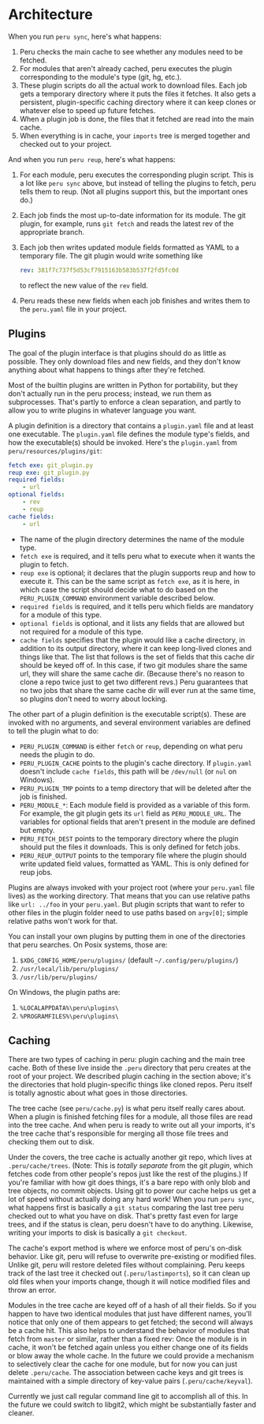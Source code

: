 # Architecture

When you run `peru sync`, here's what happens:

1. Peru checks the main cache to see whether any modules need to be
   fetched.
2. For modules that aren't already cached, peru executes the plugin
   corresponding to the module's type (git, hg, etc.).
3. These plugin scripts do all the actual work to download files. Each
   job gets a temporary directory where it puts the files it fetches. It
   also gets a persistent, plugin-specific caching directory where it
   can keep clones or whatever else to speed up future fetches.
4. When a plugin job is done, the files that it fetched are read into
   the main cache.
5. When everything is in cache, your `imports` tree is merged together
   and checked out to your project.

And when you run `peru reup`, here's what happens:

1. For each module, peru executes the corresponding plugin script. This
   is a lot like `peru sync` above, but instead of telling the plugins
   to fetch, peru tells them to reup. (Not all plugins support this, but
   the important ones do.)
2. Each job finds the most up-to-date information for its module. The
   git plugin, for example, runs `git fetch` and reads the latest rev of
   the appropriate branch.
3. Each job then writes updated module fields formatted as YAML to a
   temporary file. The git plugin would write something like

   ```yaml
   rev: 381f7c737f5d53cf7915163b583b537f2fd5fc0d
   ```

   to reflect the new value of the `rev` field.
4. Peru reads these new fields when each job finishes and writes them to
   the `peru.yaml` file in your project.

## Plugins

The goal of the plugin interface is that plugins should do as little as
possible. They only download files and new fields, and they don't know
anything about what happens to things after they're fetched.

Most of the builtin plugins are written in Python for portability, but
they don't actually run in the peru process; instead, we run them as
subprocesses. That's partly to enforce a clean separation, and partly to
allow you to write plugins in whatever language you want.

A plugin definition is a directory that contains a `plugin.yaml` file
and at least one executable. The `plugin.yaml` file defines the module
type's fields, and how the executable(s) should be invoked. Here's the
`plugin.yaml` from `peru/resources/plugins/git`:

```yaml
fetch exe: git_plugin.py
reup exe: git_plugin.py
required fields:
    - url
optional fields:
    - rev
    - reup
cache fields:
    - url
```

- The name of the plugin directory determines the name of the module
  type.
- `fetch exe` is required, and it tells peru what to execute when it
  wants the plugin to fetch.
- `reup exe` is optional; it declares that the plugin supports reup and
  how to execute it. This can be the same script as `fetch exe`, as it
  is here, in which case the script should decide what to do based on
  the `PERU_PLUGIN_COMMAND` environment variable described below.
- `required fields` is required, and it tells peru which fields are
  mandatory for a module of this type.
- `optional fields` is optional, and it lists any fields that are
  allowed but not required for a module of this type.
- `cache fields` specifies that the plugin would like a cache directory,
  in addition to its output directory, where it can keep long-lived
  clones and things like that. The list that follows is the set of
  fields that this cache dir should be keyed off of. In this case, if
  two git modules share the same url, they will share the same cache
  dir. (Because there's no reason to clone a repo twice just to get two
  different revs.) Peru guarantees that no two jobs that share the same
  cache dir will ever run at the same time, so plugins don't need to
  worry about locking.

The other part of a plugin definition is the executable script(s). These
are invoked with no arguments, and several environment variables are
defined to tell the plugin what to do:

- `PERU_PLUGIN_COMMAND` is either `fetch` or `reup`, depending on what
  peru needs the plugin to do.
- `PERU_PLUGIN_CACHE` points to the plugin's cache directory. If
  `plugin.yaml` doesn't include `cache fields`, this path will be
  `/dev/null` (or `nul` on Windows).
- `PERU_PLUGIN_TMP` points to a temp directory that will be deleted
  after the job is finished.
- `PERU_MODULE_*`: Each module field is provided as a variable of this
  form. For example, the git plugin gets its `url` field as
  `PERU_MODULE_URL`. The variables for optional fields that aren't
  present in the module are defined but empty.
- `PERU_FETCH_DEST` points to the temporary directory where the plugin
  should put the files it downloads. This is only defined for fetch
  jobs.
- `PERU_REUP_OUTPUT` points to the temporary file where the plugin
  should write updated field values, formatted as YAML. This is only
  defined for reup jobs.

Plugins are always invoked with your project root (where your
`peru.yaml` file lives) as the working directory. That means that you
can use relative paths like `url: ../foo` in your `peru.yaml`. But
plugin scripts that want to refer to other files in the plugin folder
need to use paths based on `argv[0]`; simple relative paths won't work
for that.

You can install your own plugins by putting them in one of the directories that
peru searches. On Posix systems, those are:

1. `$XDG_CONFIG_HOME/peru/plugins/` (default `~/.config/peru/plugins/`)
2. `/usr/local/lib/peru/plugins/`
3. `/usr/lib/peru/plugins/`

On Windows, the plugin paths are:

1. `%LOCALAPPDATA%\peru\plugins\`
2. `%PROGRAMFILES%\peru\plugins\`

## Caching

There are two types of caching in peru: plugin caching and the main tree
cache. Both of these live inside the `.peru` directory that peru creates
at the root of your project. We described plugin caching in the section
above; it's the directories that hold plugin-specific things like cloned
repos. Peru itself is totally agnostic about what goes in those
directories.

The tree cache (see `peru/cache.py`) is what peru itself really cares
about. When a plugin is finished fetching files for a module, all those
files are read into the tree cache. And when peru is ready to write out
all your imports, it's the tree cache that's responsible for merging all
those file trees and checking them out to disk.

Under the covers, the tree cache is actually another git repo, which
lives at `.peru/cache/trees`. (Note: This is *totally separate* from the
git *plugin*, which fetches code from other people's repos just like the
rest of the plugins.) If you're familiar with how git does things, it's
a bare repo with only blob and tree objects, no commit objects. Using
git to power our cache helps us get a lot of speed without actually
doing any hard work! When you run `peru sync`, what happens first is
basically a `git status` comparing the last tree peru checked out to
what you have on disk. That's pretty fast even for large trees, and if
the status is clean, peru doesn't have to do anything. Likewise, writing
your imports to disk is basically a `git checkout`.

The cache's export method is where we enforce most of peru's on-disk
behavior. Like git, peru will refuse to overwrite pre-existing or
modified files. Unlike git, peru will restore deleted files without
complaining. Peru keeps track of the last tree it checked out
(`.peru/lastimports`), so it can clean up old files when your imports
change, though it will notice modified files and throw an error.

Modules in the tree cache are keyed off of a hash of all their fields.
So if you happen to have two identical modules that just have different
names, you'll notice that only one of them appears to get fetched; the
second will always be a cache hit. This also helps to understand the
behavior of modules that fetch from `master` or similar, rather than a
fixed rev: Once the module is in cache, it won't be fetched again unless
you either change one of its fields or blow away the whole cache. In the
future we could provide a mechanism to selectively clear the cache for
one module, but for now you can just delete `.peru/cache`. The
association between cache keys and git trees is maintained with a simple
directory of key-value pairs (`.peru/cache/keyval`).

Currently we just call regular command line git to accomplish all of
this. In the future we could switch to libgit2, which might be
substantially faster and cleaner.
